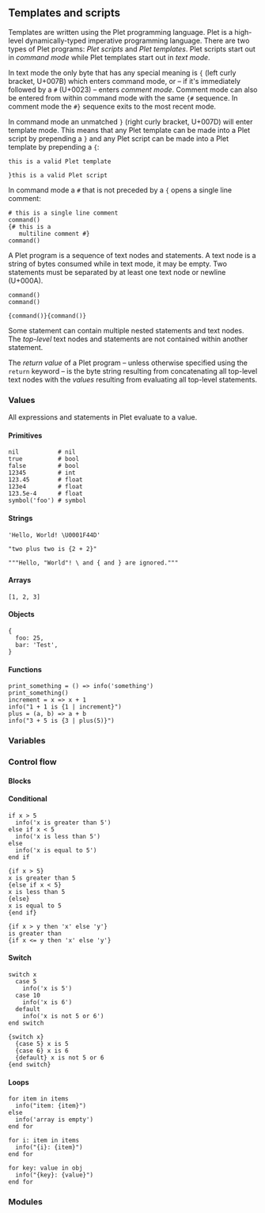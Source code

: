 ## Templates and scripts

Templates are written using the Plet programming language. Plet is a high-level dynamically-typed imperative programming language. There are two types of Plet programs: *Plet scripts* and *Plet templates*. Plet scripts start out in *command mode* while Plet templates start out in *text mode*.

In text mode the only byte that has any special meaning is `{` (left curly bracket, U+007B) which enters command mode, or &ndash; if it's immediately followed by a `#` (U+0023) &ndash; enters *comment mode*. Comment mode can also be entered from within command mode with the same `{#` sequence. In comment mode the `#}` sequence exits to the most recent mode.

In command mode an unmatched `}` (right curly bracket, U+007D) will enter template mode. This means that any Plet template can be made into a Plet script by prepending a `}` and any Plet script can be made into a Plet template by prepending a `{`:

```txt+plet
this is a valid Plet template
```

```plet
}this is a valid Plet script
```

In command mode a `#` that is not preceded by a `{` opens a single line comment:

```plet
# this is a single line comment
command()
{# this is a 
   multiline comment #}
command()
```

A Plet program is a sequence of text nodes and statements. A text node is a string of bytes consumed while in text mode, it may be empty. Two statements must be separated by at least one text node or newline (U+000A).
```plet
command()
command()
```

```txt+plet
{command()}{command()}
```

Some statement can contain multiple nested statements and text nodes. The *top-level* text nodes and statements are not contained within another statement.

The *return value* of a Plet program &ndash; unless otherwise specified using the `return` keyword &ndash; is the byte string resulting from concatenating all top-level text nodes with the *values* resulting from evaluating all top-level statements.

### Values

All expressions and statements in Plet evaluate to a value.

#### Primitives

```plet
nil           # nil
true          # bool
false         # bool
12345         # int
123.45        # float
123e4         # float
123.5e-4      # float
symbol('foo') # symbol
```

#### Strings

```plet
'Hello, World! \U0001F44D'
```

```plet
"two plus two is {2 + 2}"
```

```plet
"""Hello, "World"! \ and { and } are ignored."""
```

#### Arrays

```plet
[1, 2, 3]
```

#### Objects

```plet
{
  foo: 25,
  bar: 'Test',
}
```

#### Functions

```plet
print_something = () => info('something')
print_something()
increment = x => x + 1
info("1 + 1 is {1 | increment}")
plus = (a, b) => a + b
info("3 + 5 is {3 | plus(5)}")
```

### Variables

### Control flow

#### Blocks

#### Conditional

```plet
if x > 5
  info('x is greater than 5')
else if x < 5
  info('x is less than 5')
else
  info('x is equal to 5')
end if
```

```html+plet
{if x > 5}
x is greater than 5
{else if x < 5}
x is less than 5
{else}
x is equal to 5
{end if}
```

```html+plet
{if x > y then 'x' else 'y'}
is greater than
{if x <= y then 'x' else 'y'}
```

#### Switch

```plet
switch x
  case 5
    info('x is 5') 
  case 10
    info('x is 6') 
  default
    info('x is not 5 or 6') 
end switch 
```

```html+plet
{switch x}
  {case 5} x is 5
  {case 6} x is 6
  {default} x is not 5 or 6
{end switch}
```

#### Loops

```plet
for item in items
  info("item: {item}")
else
  info('array is empty')
end for
```

```plet
for i: item in items
  info("{i}: {item}")
end for
```

```plet
for key: value in obj
  info("{key}: {value}")
end for
```

### Modules
